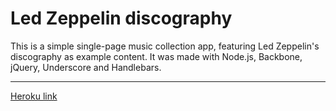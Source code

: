 # Led Zeppelin discography

This is a simple single-page music collection app, featuring Led Zeppelin's discography as example content. It was made with Node.js, Backbone, jQuery, Underscore and Handlebars.

----
[Heroku link](https://rg-led-zep-discography.herokuapp.com/)
